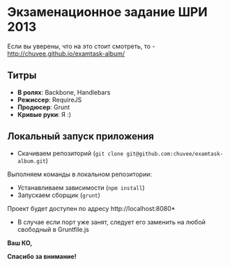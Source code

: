 Экзаменационное задание ШРИ 2013
=============

Если вы уверены, что на это стоит смотреть, то - http://chuvee.github.io/examtask-album/

Титры
-------

* **В ролях**: Backbone, Handlebars
* **Режиссер**: RequireJS
* **Продюсер**: Grunt
* **Кривые руки**: Я :)

Локальный запуск приложения
-------

* Скачиваем репозиторий (`git clone git@github.com:chuvee/examtask-album.git`)

Выполняем команды в локальном репозитории:

* Устанавливаем зависимости (`npm install`)
* Запускаем сборщик (`grunt`)
 
Проект будет доступен по адресу http://localhost:8080*
* В случае если порт уже занят, следует его заменить на любой свободный в Gruntfile.js
 

**Ваш КО,**

**Спасибо за внимание!**
